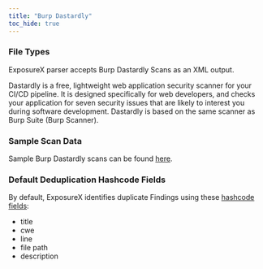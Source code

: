 ```yaml
---
title: "Burp Dastardly"
toc_hide: true
---
```

### File Types
ExposureX parser accepts Burp Dastardly Scans as an XML output.

Dastardly is a free, lightweight web application security scanner for your CI/CD pipeline. It is designed specifically for web developers, and checks your application for seven security issues that are likely to interest you during software development. Dastardly is based on the same scanner as Burp Suite (Burp Scanner).

### Sample Scan Data
Sample Burp Dastardly scans can be found [here](https://github.com/ExposureX/django-ExposureX/tree/master/unittests/scans/burp_dastardly).

### Default Deduplication Hashcode Fields
By default, ExposureX identifies duplicate Findings using these [hashcode fields](https://docs.exposurex.com/en/working_with_findings/finding_deduplication/about_deduplication/):

- title
- cwe
- line
- file path
- description
